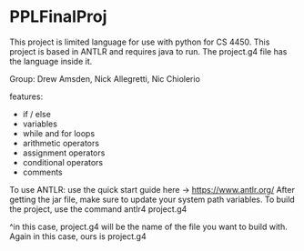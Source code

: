 # PPLFinalProj

This project is limited language for use with python for CS 4450. This project is based in ANTLR and requires java to run. 
The project.g4 file has the language inside it.

Group: Drew Amsden, Nick Allegretti, Nic Chiolerio

features:
- if / else
- variables
- while and for loops
- arithmetic operators
- assignment operators 
- conditional operators
- comments

To use ANTLR: use the quick start guide here -> https://www.antlr.org/
After getting the jar file, make sure to update your system path variables. To build the project, use the command antlr4 project.g4

^in this case, project.g4 will be the name of the file you want to build with. Again in this case, ours is project.g4

